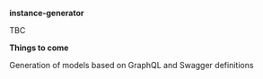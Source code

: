**instance-generator**

TBC

**Things to come**

Generation of models based on GraphQL and Swagger definitions